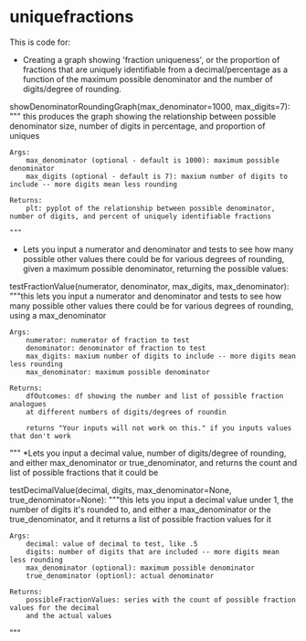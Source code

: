 # uniquefractions

This is code for:

* Creating a graph showing 'fraction uniqueness', or the proportion of fractions that are uniquely identifiable from a decimal/percentage as a function of the maximum possible denominator and the number of digits/degree of rounding.

showDenominatorRoundingGraph(max_denominator=1000, max_digits=7):
    """ this produces the graph showing the relationship between possible denominator size, number of digits in percentage, and proportion of uniques
    
    Args:
        max_denominator (optional - default is 1000): maximum possible denominator
        max_digits (optional - default is 7): maxium number of digits to include -- more digits mean less rounding
    
    Returns:
        plt: pyplot of the relationship between possible denominator, number of digits, and percent of uniquely identifiable fractions
          
    """

* Lets you input a numerator and denominator and tests to see how many possible other values there 
could be for various degrees of rounding, given a maximum possible denominator, returning the possible values:

testFractionValue(numerator, denominator, max_digits, max_denominator):
    """this lets you input a numerator and denominator and tests to see how many possible other values there
    could be for various degrees of rounding, using a max_denominator
    
    Args:
        numerator: numerator of fraction to test
        denominator: denominator of fraction to test
        max_digits: maxium number of digits to include -- more digits mean less rounding
        max_denominator: maximum possible denominator
        
    Returns:
        dfOutcomes: df showing the number and list of possible fraction analogues 
        at different numbers of digits/degrees of roundin
        
        returns "Your inputs will not work on this." if you inputs values that don't work
          
   """
*Lets you input a decimal value, number of digits/degree of rounding, and either max_denominator or true_denominator, and 
returns the count and list of possible fractions that it could be

testDecimalValue(decimal, digits, max_denominator=None, true_denominator=None):
    """this lets you input a decimal value under 1, the number of digits it's rounded to,
    and either a max_denominator or the true_denominator, and it returns a list of possible
    fraction values for it
    
    Args:
        decimal: value of decimal to test, like .5
        digits: number of digits that are included -- more digits mean less rounding
        max_denominator (optional): maximum possible denominator
        true_denominator (optionl): actual denominator
        
    Returns:
        possibleFractionValues: series with the count of possible fraction values for the decimal
        and the actual values

          
   """